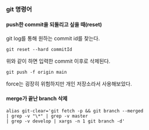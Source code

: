 ### git 명령어
#### push한 commit을 되돌리고 싶을 때(reset)
git log를 통해 원하는 commit id를 찾는다.
```
git reset --hard commitId
```
위와 같이 하면 입력한 commit 이후로 삭제된다.
```
git push -f origin main
```
force는 굉장히 위험하지만 개인 저장소라서 사용해보았다.


#### merge가 끝난 branch 삭제
```
alias git-clear='git fetch -p && git branch --merged 
| grep -v "\*" | grep -v master 
| grep -v develop | xargs -n 1 git branch -d'
```